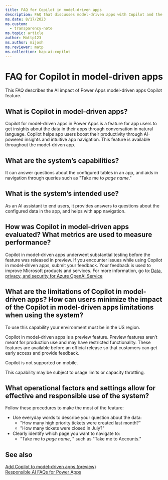 ```yaml
---
title: FAQ for Copilot in model-driven apps 
description: FAQ that discusses model-driven apps with Copilot and the key considerations for making use of this technology responsibly.
ms.date: 8/17/2023
ms.custom: 
  - transparency-note
ms.topic: article
author: Mattp123 
ms.author: mijosh
ms.reviewer: matp
ms.collection: bap-ai-copilot
---
```


# FAQ for Copilot in model-driven apps

This FAQ describes the AI impact of Power Apps model-driven apps Copilot feature.

## What is Copilot in model-driven apps?

Copilot for model-driven apps in Power Apps is a feature for app users to get insights about the data in their apps through conversation in natural language. Copilot helps app users boost their productivity through AI-powered insights and intuitive app navigation. This feature is available throughout the model-driven app.

## What are the system’s capabilities?

It can answer questions about the configured tables in an app, and aids in navigation through queries such as  "Take me to *page name*."

## What is the system’s intended use?

As an AI assistant to end users, it provides answers to questions about the configured data in the app, and helps with app navigation.

## How was Copilot in model-driven apps evaluated? What metrics are used to measure performance?

Copilot in model-driven apps underwent substantial testing before the feature was released in preview. If you encounter issues while using Copilot in model-driven apps, submit your feedback. Your feedback is used to improve Microsoft products and services. For more information, go to: [Data, privacy, and security for Azure OpenAI Service ](/legal/cognitive-services/openai/data-privacy)

## What are the limitations of Copilot in model-driven apps? How can users minimize the impact of the Copilot in model-driven apps limitations when using the system?

To use this capability your environment must be in the US region.

Copilot in model-driven apps is a preview feature. Preview features aren’t meant for production use and may have restricted functionality. These features are available before an official release so that customers can get early access and provide feedback.

Copilot is not supported on mobile.

This capability may be subject to usage limits or capacity throttling.

## What operational factors and settings allow for effective and responsible use of the system? 

Follow these procedures to make the most of the feature:

- Use everyday words to describe your question about the data:
  - "How many high priority tickets were created last month?"
  - "How many tickets were closed in July?"
- Clearly identify which page you want to navigate to:
  - "Take me to *page name*, " such as "Take me to Accounts."

## See also

[Add Copilot to model-driven apps (preview)](../model-driven-apps/add-ai-copilot.md) <br />
[Responsible AI FAQs for Power Apps](responsible-ai-overview.md)
